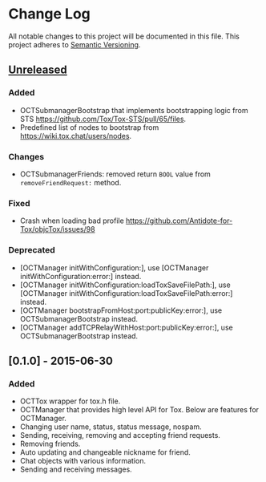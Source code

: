 # Change Log
All notable changes to this project will be documented in this file.
This project adheres to [Semantic Versioning](http://semver.org/).

## [Unreleased][unreleased]
### Added
- OCTSubmanagerBootstrap that implements bootstrapping logic from STS https://github.com/Tox/Tox-STS/pull/65/files.
- Predefined list of nodes to bootstrap from https://wiki.tox.chat/users/nodes.

### Changes
- OCTSubmanagerFriends: removed return `BOOL` value from `removeFriendRequest:` method.

### Fixed
- Crash when loading bad profile https://github.com/Antidote-for-Tox/objcTox/issues/98

### Deprecated
- [OCTManager initWithConfiguration:], use [OCTManager initWithConfiguration:error:] instead.
- [OCTManager initWithConfiguration:loadToxSaveFilePath:], use [OCTManager initWithConfiguration:loadToxSaveFilePath:error:] instead.
- [OCTManager bootstrapFromHost:port:publicKey:error:], use OCTSubmanagerBootstrap instead.
- [OCTManager addTCPRelayWithHost:port:publicKey:error:], use OCTSubmanagerBootstrap instead.

## [0.1.0] - 2015-06-30
### Added
- OCTTox wrapper for tox.h file.
- OCTManager that provides high level API for Tox. Below are features for OCTManager.
- Changing user name, status, status message, nospam.
- Sending, receiving, removing and accepting friend requests.
- Removing friends.
- Auto updating and changeable nickname for friend.
- Chat objects with various information.
- Sending and receiving messages.

[unreleased]: https://github.com/Antidote-for-Tox/objcTox/compare/0.1.0...master

